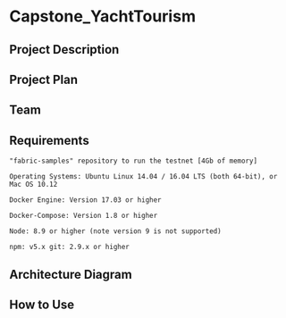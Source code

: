 # Capstone_YachtTourism

## Project Description

## Project Plan

## Team

## Requirements

`"fabric-samples" repository to run the testnet [4Gb of memory]` 

`Operating Systems: Ubuntu Linux 14.04 / 16.04 LTS (both 64-bit), or Mac OS 10.12`

`Docker Engine: Version 17.03 or higher` 

`Docker-Compose: Version 1.8 or higher` 

`Node: 8.9 or higher (note version 9 is not supported)`

`npm: v5.x git: 2.9.x or higher`

## Architecture Diagram

## How to Use
